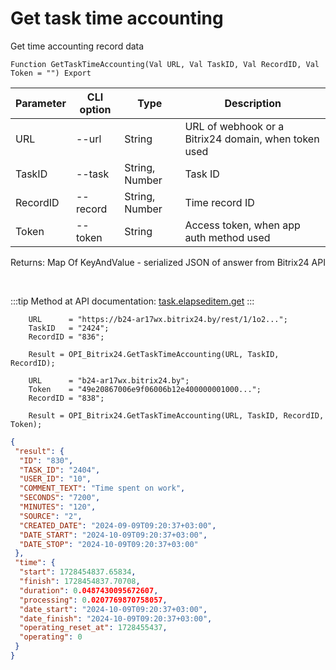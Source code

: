 ﻿---
sidebar_position: 4
---

# Get task time accounting
 Get time accounting record data



`Function GetTaskTimeAccounting(Val URL, Val TaskID, Val RecordID, Val Token = "") Export`

  | Parameter | CLI option | Type | Description |
  |-|-|-|-|
  | URL | --url | String | URL of webhook or a Bitrix24 domain, when token used |
  | TaskID | --task | String, Number | Task ID |
  | RecordID | --record | String, Number | Time record ID |
  | Token | --token | String | Access token, when app auth method used |

  
  Returns:  Map Of KeyAndValue - serialized JSON of answer from Bitrix24 API

<br/>

:::tip
Method at API documentation: [task.elapseditem.get](https://dev.1c-bitrix.ru/rest_help/tasks/task/elapseditem/get.php)
:::
<br/>


```bsl title="Code example"
    URL      = "https://b24-ar17wx.bitrix24.by/rest/1/1o2...";
    TaskID   = "2424";
    RecordID = "836";

    Result = OPI_Bitrix24.GetTaskTimeAccounting(URL, TaskID, RecordID);

    URL      = "b24-ar17wx.bitrix24.by";
    Token    = "49e20867006e9f06006b12e400000001000...";
    RecordID = "838";

    Result = OPI_Bitrix24.GetTaskTimeAccounting(URL, TaskID, RecordID, Token);
```
 



```json title="Result"
{
 "result": {
  "ID": "830",
  "TASK_ID": "2404",
  "USER_ID": "10",
  "COMMENT_TEXT": "Time spent on work",
  "SECONDS": "7200",
  "MINUTES": "120",
  "SOURCE": "2",
  "CREATED_DATE": "2024-09-09T09:20:37+03:00",
  "DATE_START": "2024-10-09T09:20:37+03:00",
  "DATE_STOP": "2024-10-09T09:20:37+03:00"
 },
 "time": {
  "start": 1728454837.65834,
  "finish": 1728454837.70708,
  "duration": 0.0487430095672607,
  "processing": 0.0207769870758057,
  "date_start": "2024-10-09T09:20:37+03:00",
  "date_finish": "2024-10-09T09:20:37+03:00",
  "operating_reset_at": 1728455437,
  "operating": 0
 }
}
```
